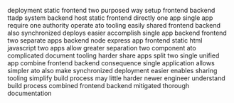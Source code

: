 deployment static frontend two purposed way setup frontend backend ttadp system backend host static frontend directly one app single app require one authority operate ato tooling easily shared frontend backend also synchronized deploys easier accomplish single app backend frontend two separate apps backend node express app frontend static html javascript two apps allow greater separation two component ato complicated document tooling harder share apps split two single unified app combine frontend backend consequence single application allows simpler ato also make synchronized deployment easier enables sharing tooling simplify build process may little harder newer engineer understand build process combined frontend backend mitigated thorough documentation
